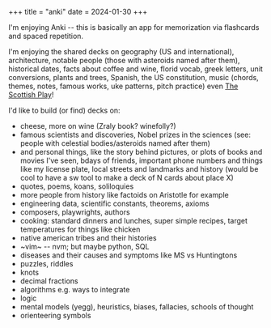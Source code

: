 +++
title = "anki"
date = 2024-01-30
+++

I'm enjoying Anki --
this is basically an app for memorization via flashcards and spaced repetition.

I'm enjoying the shared decks on
geography (US and international),
architecture,
notable people (those with asteroids named after them),
historical dates,
facts about coffee and wine,
florid vocab,
greek letters,
unit conversions,
plants and trees,
Spanish,
the US constitution,
music (chords, themes, notes, famous works, uke patterns, pitch practice)
even [The Scottish Play](@/notes/24-jan.md)!

I'd like to build (or find) decks on:
- cheese, more on wine (Zraly book? winefolly?)
- famous scientists and discoveries, Nobel prizes in the sciences
(see: people with celestial bodies/asteroids named after them)
- and personal things,
like the story behind pictures,
or plots of books and movies I've seen,
bdays of friends,
important phone numbers and things like my license plate,
local streets and landmarks and history
(would be cool to have a sw tool to make a deck of N cards about place X)
- quotes, poems, koans, soliloquies
- more people from history like factoids on Aristotle for example
- engineering data, scientific constants, theorems, axioms
- composers, playwrights, authors
- cooking: standard dinners and lunches,
super simple recipes,
target temperatures for things like chicken
- native american tribes and their histories
- ~vim~ -- nvm; but maybe python, SQL
- diseases and their causes and symptoms like MS vs Huntingtons
- puzzles, riddles
- knots
- decimal fractions
- algorithms e.g. ways to integrate
- logic
- mental models (yegg), heuristics, biases, fallacies, schools of thought
- orienteering symbols
